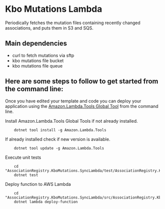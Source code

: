 # Kbo Mutations Lambda

Periodically fetches the mutation files containing recently changed associations, and puts them in S3 and SQS.
## Main dependencies

- curl to fetch mutations via sftp
- kbo mutations file bucket
- kbo mutations file queue

## Here are some steps to follow to get started from the command line:

Once you have edited your template and code you can deploy your application using
the [Amazon.Lambda.Tools Global Tool](https://github.com/aws/aws-extensions-for-dotnet-cli#aws-lambda-amazonlambdatools)
from the command line.

Install Amazon.Lambda.Tools Global Tools if not already installed.

```
    dotnet tool install -g Amazon.Lambda.Tools
```

If already installed check if new version is available.

```
    dotnet tool update -g Amazon.Lambda.Tools
```

Execute unit tests

```
    cd "AssociationRegistry.KboMutations.SyncLambda/test/AssociationRegistry.KboMutations.SyncLambda.Tests"
    dotnet test
```

Deploy function to AWS Lambda

```
    cd "AssociationRegistry.KboMutations.SyncLambda/src/AssociationRegistry.KboMutations.SyncLambda"
    dotnet lambda deploy-function
```
